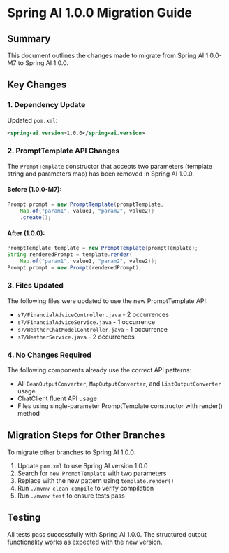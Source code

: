 # Spring AI 1.0.0 Migration Guide

## Summary
This document outlines the changes made to migrate from Spring AI 1.0.0-M7 to Spring AI 1.0.0.

## Key Changes

### 1. Dependency Update
Updated `pom.xml`:
```xml
<spring-ai.version>1.0.0</spring-ai.version>
```

### 2. PromptTemplate API Changes
The `PromptTemplate` constructor that accepts two parameters (template string and parameters map) has been removed in Spring AI 1.0.0.

#### Before (1.0.0-M7):
```java
Prompt prompt = new PromptTemplate(promptTemplate, 
    Map.of("param1", value1, "param2", value2))
    .create();
```

#### After (1.0.0):
```java
PromptTemplate template = new PromptTemplate(promptTemplate);
String renderedPrompt = template.render(
    Map.of("param1", value1, "param2", value2));
Prompt prompt = new Prompt(renderedPrompt);
```

### 3. Files Updated
The following files were updated to use the new PromptTemplate API:
- `s7/FinancialAdviceController.java` - 2 occurrences
- `s7/FinancialAdviceService.java` - 1 occurrence
- `s7/WeatherChatModelController.java` - 1 occurrence
- `s7/WeatherService.java` - 2 occurrences

### 4. No Changes Required
The following components already use the correct API patterns:
- All `BeanOutputConverter`, `MapOutputConverter`, and `ListOutputConverter` usage
- ChatClient fluent API usage
- Files using single-parameter PromptTemplate constructor with render() method

## Migration Steps for Other Branches

To migrate other branches to Spring AI 1.0.0:

1. Update `pom.xml` to use Spring AI version 1.0.0
2. Search for `new PromptTemplate` with two parameters
3. Replace with the new pattern using `template.render()`
4. Run `./mvnw clean compile` to verify compilation
5. Run `./mvnw test` to ensure tests pass

## Testing
All tests pass successfully with Spring AI 1.0.0. The structured output functionality works as expected with the new version.